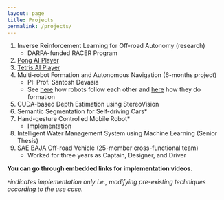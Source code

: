 ```yaml
---
layout: page
title: Projects
permalink: /projects/
---
```


1. Inverse Reinforcement Learning for Off-road Autonomy (research)
   - DARPA-funded RACER Program
2. [Pong AI Player](https://sandeepreddybaddam.github.io/pingpong/)
3. [Tetris AI Player](https://drive.google.com/file/d/13Vpcz3msLiPKgVG0LSheb69Oqp9zvYax/view?usp=share_link)
4. Multi-robot Formation and Autonomous Navigation (6-months project)
   - PI: Prof. Santosh Devasia
   - See [here](https://sandeep240599.wixsite.com/website?pgid=l477fsfe-ec167491-1d4f-45e0-a003-94f616a6386d) how robots follow each other and [here](https://sandeep240599.wixsite.com/website?pgid=l477fsfe-fe15f482-e12c-4aa1-9cf0-4d4d3d4a8abd) how they do formation
5. CUDA-based Depth Estimation using StereoVision
6. Semantic Segmentation for Self-driving Cars*
7. Hand-gesture Controlled Mobile Robot*
   - [Implementation](https://drive.google.com/file/d/1bg0eVXWZjDUaSnNuDZizHbHNYof2KrZE/view?usp=share_link)
8. Intelligent Water Management System using Machine Learning (Senior Thesis)
9. SAE BAJA Off-road Vehicle (25-member cross-functional team)
   - Worked for three years as Captain, Designer, and Driver

**You can go through embedded links for implementation videos.**

*`*`indicates implementation only i.e., modifying pre-existing techniques according to the use case.*
